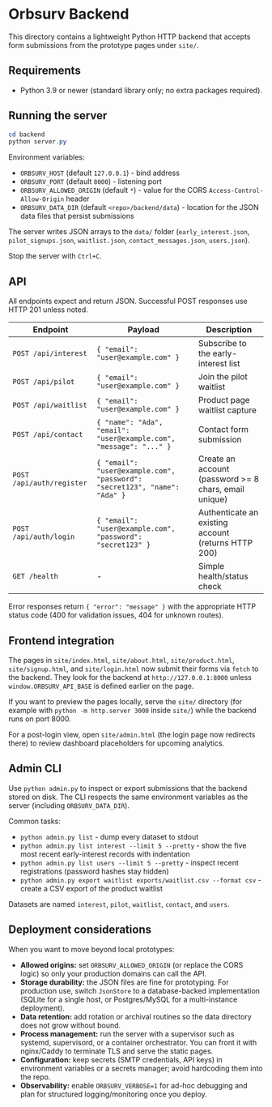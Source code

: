 # Orbsurv Backend

This directory contains a lightweight Python HTTP backend that accepts form submissions from the prototype pages under `site/`.

## Requirements

- Python 3.9 or newer (standard library only; no extra packages required).

## Running the server

```powershell
cd backend
python server.py
```

Environment variables:

<!-- it's all comitted already just delete the files that are not working -->

- `ORBSURV_HOST` (default `127.0.0.1`) - bind address
- `ORBSURV_PORT` (default `8000`) - listening port
- `ORBSURV_ALLOWED_ORIGIN` (default `*`) - value for the CORS `Access-Control-Allow-Origin` header
- `ORBSURV_DATA_DIR` (default `<repo>/backend/data`) - location for the JSON data files that persist submissions

The server writes JSON arrays to the `data/` folder (`early_interest.json`, `pilot_signups.json`, `waitlist.json`, `contact_messages.json`, `users.json`).

Stop the server with `Ctrl+C`.

## API

All endpoints expect and return JSON. Successful POST responses use HTTP 201 unless noted.

| Endpoint | Payload | Description |
| --- | --- | --- |
| `POST /api/interest` | `{ "email": "user@example.com" }` | Subscribe to the early-interest list |
| `POST /api/pilot` | `{ "email": "user@example.com" }` | Join the pilot waitlist |
| `POST /api/waitlist` | `{ "email": "user@example.com" }` | Product page waitlist capture |
| `POST /api/contact` | `{ "name": "Ada", "email": "user@example.com", "message": "..." }` | Contact form submission |
| `POST /api/auth/register` | `{ "email": "user@example.com", "password": "secret123", "name": "Ada" }` | Create an account (password >= 8 chars, email unique) |
| `POST /api/auth/login` | `{ "email": "user@example.com", "password": "secret123" }` | Authenticate an existing account (returns HTTP 200) |
| `GET /health` | - | Simple health/status check |

Error responses return `{ "error": "message" }` with the appropriate HTTP status code (400 for validation issues, 404 for unknown routes).

## Frontend integration

The pages in `site/index.html`, `site/about.html`, `site/product.html`, `site/signup.html`, and `site/login.html` now submit their forms via `fetch` to the backend. They look for the backend at `http://127.0.0.1:8000` unless `window.ORBSURV_API_BASE` is defined earlier on the page.

If you want to preview the pages locally, serve the `site/` directory (for example with `python -m http.server 3000` inside `site/`) while the backend runs on port 8000.

For a post-login view, open `site/admin.html` (the login page now redirects there) to review dashboard placeholders for upcoming analytics.

## Admin CLI

Use `python admin.py` to inspect or export submissions that the backend stored on disk. The CLI respects the same environment variables as the server (including `ORBSURV_DATA_DIR`).

Common tasks:

- `python admin.py list` - dump every dataset to stdout
- `python admin.py list interest --limit 5 --pretty` - show the five most recent early-interest records with indentation
- `python admin.py list users --limit 5 --pretty` - inspect recent registrations (password hashes stay hidden)
- `python admin.py export waitlist exports/waitlist.csv --format csv` - create a CSV export of the product waitlist

Datasets are named `interest`, `pilot`, `waitlist`, `contact`, and `users`.

## Deployment considerations

When you want to move beyond local prototypes:

- **Allowed origins:** set `ORBSURV_ALLOWED_ORIGIN` (or replace the CORS logic) so only your production domains can call the API.
- **Storage durability:** the JSON files are fine for prototyping. For production use, switch `JsonStore` to a database-backed implementation (SQLite for a single host, or Postgres/MySQL for a multi-instance deployment).
- **Data retention:** add rotation or archival routines so the data directory does not grow without bound.
- **Process management:** run the server with a supervisor such as systemd, supervisord, or a container orchestrator. You can front it with nginx/Caddy to terminate TLS and serve the static pages.
- **Configuration:** keep secrets (SMTP credentials, API keys) in environment variables or a secrets manager; avoid hardcoding them into the repo.
- **Observability:** enable `ORBSURV_VERBOSE=1` for ad-hoc debugging and plan for structured logging/monitoring once you deploy.
